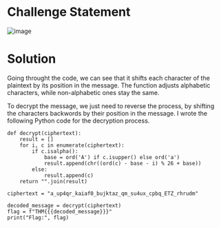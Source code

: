 # Challenge Statement
![image](https://github.com/user-attachments/assets/9d8418d1-4bd1-47d5-a836-62f888b15133)

# Solution
Going throught the code, we can see that it shifts each character of the plaintext by its position in the message. 
The function adjusts alphabetic characters, while non-alphabetic ones stay the same.

To decrypt the message, we just need to reverse the process, by shifting the characters backwords by their position in the message. 
I wrote the following Python code for the decryption process.
```
def decrypt(ciphertext):
    result = []
    for i, c in enumerate(ciphertext):
        if c.isalpha():
            base = ord('A') if c.isupper() else ord('a')
            result.append(chr((ord(c) - base - i) % 26 + base))
        else:
            result.append(c)
    return "".join(result)

ciphertext = "a_up4qr_kaiaf0_bujktaz_qm_su4ux_cpbq_ETZ_rhrudm"

decoded_message = decrypt(ciphertext)
flag = f"THM{{{decoded_message}}}"
print("Flag:", flag)
```
